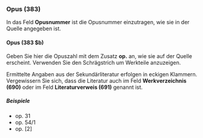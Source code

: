 ### Opus (383)

In das Feld **Opusnummer** ist die Opusnummer einzutragen, wie sie in der Quelle angegeben ist.

#### Opus (383 $b)

Geben Sie hier die Opuszahl mit dem Zusatz **op.** an, wie sie auf der Quelle erscheint. Verwenden Sie den Schrägstrich um Werkteile anzuzeigen.

Ermittelte Angaben aus der Sekundärliteratur erfolgen in eckigen Klammern. Vergewissern Sie sich, dass die Literatur auch im Feld **Werkverzeichnis (690)** oder im Feld **Literaturverweis (691)** genannt ist.

##### Beispiele

- op. 31
- op. 54/1
- op. [2]
